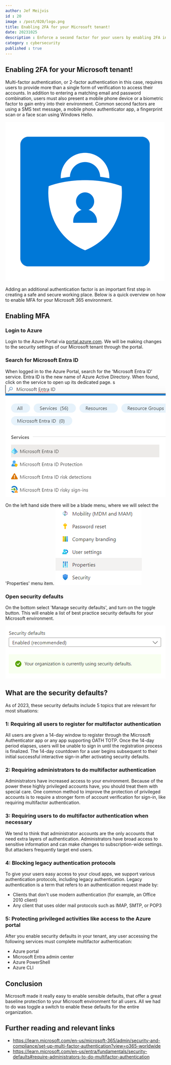 ```yaml
---
author: Jef Meijvis
id : 20
image : /post/020/logo.png
title: Enabling 2FA for your Microsoft tenant!
date: 20231025
description : Enforce a second factor for your users by enabling 2FA in the Microsoft Admin center. 
category : cybersecurity
published : true
---
```


## Enabling 2FA for your Microsoft tenant!

Multi-factor authentication, or 2-factor authentication in this case, requires users to provide more than a single form of verification to access their accounts. In addition to entering a matching email and password combination, users must also present a mobile phone device or a biometric factor to gain entry into their environment.
Common second factors are using a SMS text message, a mobile phone authenticator app, a fingerprint scan or a face scan using Windows Hello.

![Microsoft Multi Factor Authentication (MFA) [small]](/content/020-enabling-2fa/images/logo.png)

Adding an additional authentication factor is an important first step in creating a safe and secure working place. 
Below is a quick overview on how to enable MFA for your Microsoft 365 environment.

## Enabling MFA

### Login to Azure
Login to the Azure Portal via [portal.azure.com](https://portal.azure.com).
We will be making changes to the security settings of our Microsoft tenant through the portal. 


### Search for Microsoft Entra ID
When logged in to the Azure Portal, search for the 'Microsoft Entra ID' service.
Entra ID is the new name of Azure Active Directory. When found, click on the service to open up its dedicated page. s
![Search for Entra ID [medium]](/content/020-enabling-2fa/images/search.png)

On the left hand side there will be a blade menu, where we will select the 'Properties' menu item. 
![Entra ID Properties [small]](/content/020-enabling-2fa/images/azure-1.png)


### Open security defaults
On the bottom select 'Manage security defaults', and turn on the toggle button.
This will enable a list of best practice security defaults for your Microsoft environment.

![Enable security defaults [medium]](/content/020-enabling-2fa/images/security-defaults.png)


## What are the security defaults? 
As of 2023, these security defaults include 5 topics that are relevant for most situations:

### 1: Requiring all users to register for multifactor authentication
All users are given a 14-day window to register through the Microsoft Authenticator app or any app supporting OATH TOTP. Once the 14-day period elapses, users will be unable to sign in until the registration process is finalized. The 14-day countdown for a user begins subsequent to their initial successful interactive sign-in after activating security defaults.

### 2: Requiring administrators to do multifactor authentication
Administrators have increased access to your environment. Because of the power these highly privileged accounts have, you should treat them with special care. One common method to improve the protection of privileged accounts is to require a stronger form of account verification for sign-in, like requiring multifactor authentication.

### 3: Requiring users to do multifactor authentication when necessary
We tend to think that administrator accounts are the only accounts that need extra layers of authentication. Administrators have broad access to sensitive information and can make changes to subscription-wide settings. But attackers frequently target end users.

### 4: Blocking legacy authentication protocols
To give your users easy access to your cloud apps, we support various authentication protocols, including legacy authentication. Legacy authentication is a term that refers to an authentication request made by:
- Clients that don't use modern authentication (for example, an Office 2010 client)
- Any client that uses older mail protocols such as IMAP, SMTP, or POP3

### 5: Protecting privileged activities like access to the Azure portal
After you enable security defaults in your tenant, any user accessing the following services must complete multifactor authentication:
- Azure portal
- Microsoft Entra admin center
- Azure PowerShell
- Azure CLI

## Conclusion
Microsoft made it really easy to enable sensible defaults, that offer a great baseline protection to your Microsoft environment for all users.
All we had to do was toggle a switch to enable these defaults for the entire organization.

## Further reading and relevant links
- https://learn.microsoft.com/en-us/microsoft-365/admin/security-and-compliance/set-up-multi-factor-authentication?view=o365-worldwide
- https://learn.microsoft.com/en-us/entra/fundamentals/security-defaults#require-administrators-to-do-multifactor-authentication

